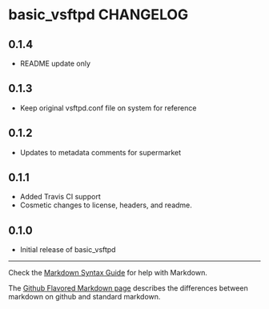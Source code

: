 basic_vsftpd CHANGELOG
======================

0.1.4
-----
- README update only

0.1.3
-----
- Keep original vsftpd.conf file on system for reference

0.1.2
-----
- Updates to metadata comments for supermarket

0.1.1
-----
- Added Travis CI support
- Cosmetic changes to license, headers, and readme.

0.1.0
-----
- Initial release of basic_vsftpd

- - -
Check the [Markdown Syntax Guide](http://daringfireball.net/projects/markdown/syntax) for help with Markdown.

The [Github Flavored Markdown page](http://github.github.com/github-flavored-markdown/) describes the differences between markdown on github and standard markdown.
